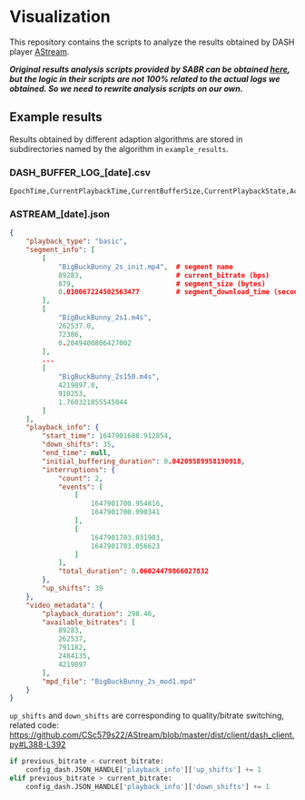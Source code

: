 # Visualization

This repository contains the scripts to analyze the results obtained by DASH player [AStream](https://github.com/CSc579s22/AStream).

***Original results analysis scripts provided by SABR can be obtained [here](https://github.com/CSc579s22/SABR/tree/master/results_parse), but the logic in their scripts are not 100% related
to the actual logs we obtained. So we need to rewrite analysis scripts on our own.***

## Example results

Results obtained by different adaption algorithms are stored in subdirectories named by the algorithm in `example_results`.

### DASH_BUFFER_LOG_[date].csv

```
EpochTime,CurrentPlaybackTime,CurrentBufferSize,CurrentPlaybackState,Action,Bitrate
```

### ASTREAM_[date].json

```json
{
    "playback_type": "basic",
    "segment_info": [
        [
            "BigBuckBunny_2s_init.mp4",  # segment name
            89283,                       # current_bitrate (bps)
            879,                         # segment_size (bytes)
            0.010067224502563477         # segment_download_time (seconds)
        ],
        [
            "BigBuckBunny_2s1.m4s",
            262537.0,
            72386,
            0.2049400806427002
        ],
        ...
        [
            "BigBuckBunny_2s150.m4s",
            4219897.0,
            910253,
            1.760321855545044
        ]
    ],
    "playback_info": {
        "start_time": 1647901688.912854,
        "down_shifts": 35,
        "end_time": null,
        "initial_buffering_duration": 0.04209589958190918,
        "interruptions": {
            "count": 2,
            "events": [
                [
                    1647901700.954816,
                    1647901700.990341
                ],
                [
                    1647901703.031903,
                    1647901703.056623
                ]
            ],
            "total_duration": 0.06024479866027832
        },
        "up_shifts": 39
    },
    "video_metadata": {
        "playback_duration": 298.46,
        "available_bitrates": [
            89283,
            262537,
            791182,
            2484135,
            4219897
        ],
        "mpd_file": "BigBuckBunny_2s_mod1.mpd"
    }
}
```

`up_shifts` and `down_shifts` are corresponding to quality/bitrate switching, related code: https://github.com/CSc579s22/AStream/blob/master/dist/client/dash_client.py#L388-L392
```python
if previous_bitrate < current_bitrate:
    config_dash.JSON_HANDLE['playback_info']['up_shifts'] += 1
elif previous_bitrate > current_bitrate:
    config_dash.JSON_HANDLE['playback_info']['down_shifts'] += 1
```
